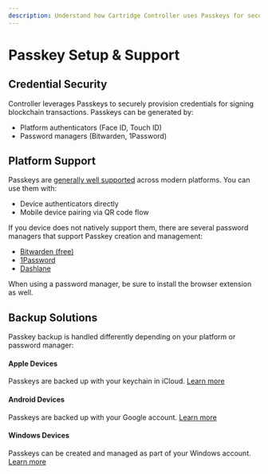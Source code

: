 ```yaml
---
description: Understand how Cartridge Controller uses Passkeys for secure credential management, including platform support and backup solutions.
---
```


# Passkey Setup & Support

## Credential Security

Controller leverages Passkeys to securely provision credentials for signing blockchain transactions. Passkeys can be generated by:

-   Platform authenticators (Face ID, Touch ID)
-   Password managers (Bitwarden, 1Password)

## Platform Support

Passkeys are [generally well supported](https://www.passkeys.io/compatible-devices) across modern platforms. You can use them with:

-   Device authenticators directly
-   Mobile device pairing via QR code flow

If you device does not natively support them, there are several password managers that support Passkey creation and management:

-   [Bitwarden (free)](https://bitwarden.com/help/storing-passkeys/)
-   [1Password](https://1password.com/)
-   [Dashlane](https://www.dashlane.com/)

When using a password manager, be sure to install the browser extension as well.

## Backup Solutions

Passkey backup is handled differently depending on your platform or password manager:

#### Apple Devices

Passkeys are backed up with your keychain in iCloud. [Learn more](https://support.apple.com/en-us/102195)

#### Android Devices

Passkeys are backed up with your Google account. [Learn more](https://support.google.com/chrome/answer/13168025)

#### Windows Devices

Passkeys can be created and managed as part of your Windows account. [Learn more](https://learn.microsoft.com/en-us/windows/security/identity-protection/passkeys) 
